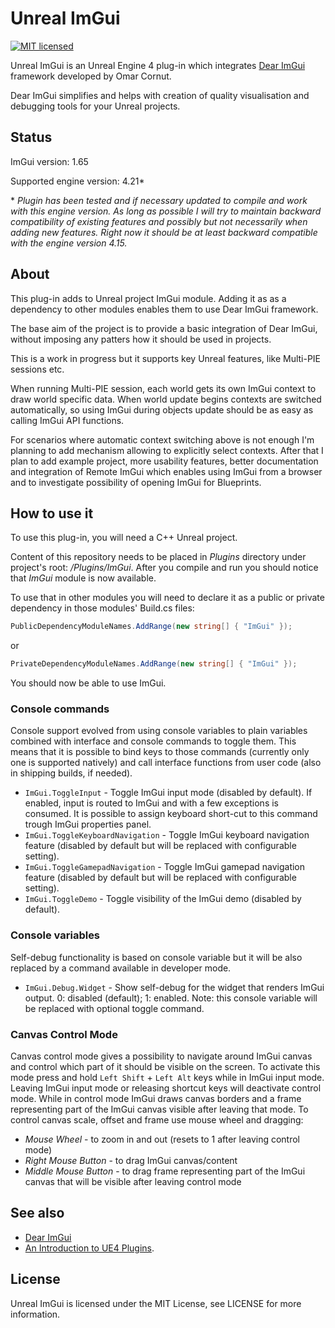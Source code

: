 Unreal ImGui
============

[![MIT licensed](https://img.shields.io/badge/license-MIT-blue.svg)](LICENSE.md)

Unreal ImGui is an Unreal Engine 4 plug-in which integrates [Dear ImGui](https://github.com/ocornut/imgui) framework developed by Omar Cornut.

Dear ImGui simplifies and helps with creation of quality visualisation and debugging tools for your Unreal projects.


Status
------
ImGui version: 1.65

Supported engine version: 4.21*

\* *Plugin has been tested and if necessary updated to compile and work with this engine version. As long as possible I will try to maintain backward compatibility of existing features and possibly but not necessarily when adding new features. Right now it should be at least backward compatible with the engine version 4.15.*


About
-----

This plug-in adds to Unreal project ImGui module. Adding it as as a dependency to other modules enables them to use Dear ImGui framework.

The base aim of the project is to provide a basic integration of Dear ImGui, without imposing any patters how it should be used in projects.

This is a work in progress but it supports key Unreal features, like Multi-PIE sessions etc.

When running Multi-PIE session, each world gets its own ImGui context to draw world specific data. When world update begins contexts are switched automatically, so using ImGui during objects update should be as easy as calling ImGui API functions.

For scenarios where automatic context switching above is not enough I'm planning to add mechanism allowing to explicitly select contexts. After that I plan to add example project, more usability features, better documentation and integration of Remote ImGui which enables using ImGui from a browser and to investigate possibility of opening ImGui for Blueprints.


How to use it
-------------

To use this plug-in, you will need a C++ Unreal project.

Content of this repository needs to be placed in *Plugins* directory under project's root: */Plugins/ImGui*. After you compile and run you should notice that *ImGui* module is now available.

To use that in other modules you will need to declare it as a public or private dependency in those modules' Build.cs files:

```C#
PublicDependencyModuleNames.AddRange(new string[] { "ImGui" });
```
or

```C#
PrivateDependencyModuleNames.AddRange(new string[] { "ImGui" });
```

You should now be able to use ImGui.


### Console commands

Console support evolved from using console variables to plain variables combined with interface and console commands to toggle them. This means that it is possible to bind keys to those commands (currently only one is supported natively) and call interface functions from user code (also in shipping builds, if needed).

- `ImGui.ToggleInput` - Toggle ImGui input mode (disabled by default). If enabled, input is routed to ImGui and with a few exceptions is consumed. It is possible to assign keyboard short-cut to this command trough ImGui properties panel.
- `ImGui.ToggleKeyboardNavigation` - Toggle ImGui keyboard navigation feature (disabled by default but will be replaced with configurable setting).
- `ImGui.ToggleGamepadNavigation` - Toggle ImGui gamepad navigation feature (disabled by default but will be replaced with configurable setting).
- `ImGui.ToggleDemo` - Toggle visibility of the ImGui demo (disabled by default).

### Console variables

Self-debug functionality is based on console variable but it will be also replaced by a command available in developer mode.

- `ImGui.Debug.Widget` - Show self-debug for the widget that renders ImGui output. 0: disabled (default); 1: enabled.
Note: this console variable will be replaced with optional toggle command.


### Canvas Control Mode

Canvas control mode gives a possibility to navigate around ImGui canvas and control which part of it should be visible on the screen. To activate this mode press and hold `Left Shift` + `Left Alt` keys while in ImGui input mode. Leaving ImGui input mode or releasing shortcut keys will deactivate control mode. While in control mode ImGui draws canvas borders and a frame representing part of the ImGui canvas visible after leaving that mode. To control canvas scale, offset and frame use mouse wheel and dragging:
- *Mouse Wheel* - to zoom in and out (resets to 1 after leaving control mode)
- *Right Mouse Button* - to drag ImGui canvas/content
- *Middle Mouse Button* - to drag frame representing part of the ImGui canvas that will be visible after leaving control mode


See also
--------

 - [Dear ImGui](https://github.com/ocornut/imgui)
 - [An Introduction to UE4 Plugins](https://wiki.unrealengine.com/An_Introduction_to_UE4_Plugins).


License
-------

Unreal ImGui is licensed under the MIT License, see LICENSE for more information.
